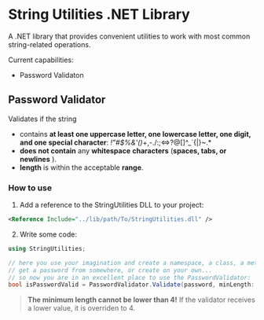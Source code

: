 # String Utilities .NET Library

A .NET library that provides convenient utilities to work with most common string-related operations.

Current capabilities:

* Password Validaton

## Password Validator

Validates if the string

- contains **at least one uppercase letter, one lowercase letter, one digit, and one special character**: *!"#$%&'()*+,-./:;<=>?@[\]^_`{|}~.*
- **does not contain** any **whitespace** **characters** (**spaces, tabs, or
  newlines** ).
- **length** is within the acceptable **range**.

### How to use

1. Add a reference to the StringUtilities DLL to your project:

```xml
<Reference Include="../lib/path/To/StringUtilities.dll" />
```

2. Write some code:

```csharp
using StringUtilities;

// here you use your imagination and create a namespace, a class, a method...
// get a password from somewhere, or create on your own...
// so now you are in an excellent place to use the PasswordValidator:
bool isPasswordValid = PasswordValidator.Validate(password, minLength: 8, maxLength: 16);
```

> **The minimum length cannot be lower than 4!** If the validator receives a lower value, it is overriden to 4.
